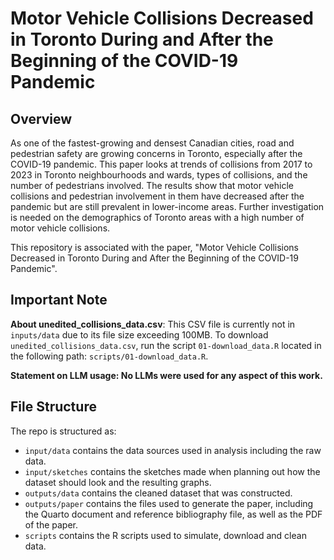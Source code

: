 # Motor Vehicle Collisions Decreased in Toronto During and After the Beginning of the COVID-19 Pandemic

## Overview
As one of the fastest-growing and densest Canadian cities, road and pedestrian safety are growing concerns in Toronto, especially after the COVID-19 pandemic. This paper looks at trends of collisions from 2017 to 2023 in Toronto neighbourhoods and wards, types of collisions, and the number of pedestrians involved. The results show that motor vehicle collisions and pedestrian involvement in them have decreased after the pandemic but are still prevalent in lower-income areas. Further investigation is needed on the demographics of Toronto areas with a high number of motor vehicle collisions.

This repository is associated with the paper, "Motor Vehicle Collisions Decreased in Toronto During and After the Beginning of the COVID-19 Pandemic". 

## Important Note
**About unedited_collisions_data.csv**: This CSV file is currently not in `inputs/data`
due to its file size exceeding 100MB. To download `unedited_collisions_data.csv`, 
run the script `01-download_data.R` located in the following path: `scripts/01-download_data.R`. 

**Statement on LLM usage: No LLMs were used for any aspect of this work.**

## File Structure

The repo is structured as:

-   `input/data` contains the data sources used in analysis including the raw data.
-   `input/sketches` contains the sketches made when planning out how the dataset should look and the resulting graphs.
-   `outputs/data` contains the cleaned dataset that was constructed.
-   `outputs/paper` contains the files used to generate the paper, including the Quarto document and reference bibliography file, as well as the PDF of the paper. 
-   `scripts` contains the R scripts used to simulate, download and clean data.